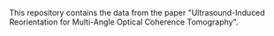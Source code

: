 This repository contains the data from the paper "Ultrasound-Induced Reorientation for Multi-Angle Optical Coherence Tomography". 
